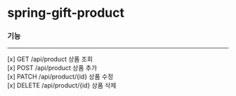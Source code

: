 # spring-gift-product

### 기능
------
[x] GET /api/product 상품 조회</br> 
[x] POST /api/product 상품 추가</br>
[x] PATCH /api/product/{id} 상품 수정</br>
[x] DELETE /api/product/{id} 상품 삭제